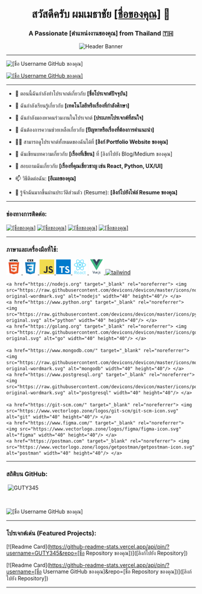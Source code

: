 <h1 align="center">สวัสดีครับ ผมเมธาชัย <a href="[ลิงก์ไปยัง Portfolio หรือ Social Media ของคุณ]" target="_blank">[ชื่อของคุณ]</a> 👋</h1>
<h3 align="center">A Passionate [ตำแหน่งงานของคุณ] from Thailand 🇹🇭</h3>

<p align="center">
  <img src="[ลิงก์รูปภาพ Banner ของคุณ ขนาดแนะนำ 1200x300px]" alt="Header Banner">
</p>

---

<p align="left"> <img src="https://komarev.com/ghpvc/?username=[ชื่อ Username GitHub ของคุณ]&label=Profile%20views&color=0e75b6&style=flat" alt="[ชื่อ Username GitHub ของคุณ]" /> </p>

<p align="left"> <a href="https://github.com/ryo-ma/github-profile-trophy"><img src="https://github-profile-trophy.vercel.app/?username=[ชื่อ Username GitHub ของคุณ]" alt="[ชื่อ Username GitHub ของคุณ]" /></a> </p>

---

- 🔭 ตอนนี้ฉันกำลังทำโปรเจกต์เกี่ยวกับ **[ชื่อโปรเจกต์ปัจจุบัน]**

- 🌱 ฉันกำลังเรียนรู้เกี่ยวกับ **[เทคโนโลยีหรือเรื่องที่กำลังศึกษา]**

- 👯 ฉันกำลังมองหาคนร่วมงานในโปรเจกต์ **[ประเภทโปรเจกต์ที่สนใจ]**

- 🤝 ฉันต้องการความช่วยเหลือเกี่ยวกับ **[ปัญหาหรือเรื่องที่ต้องการคำแนะนำ]**

- 👨‍💻 สามารถดูโปรเจกต์ทั้งหมดของฉันได้ที่ **[ลิงก์ Portfolio Website ของคุณ]**

- 📝 ฉันเขียนบทความเกี่ยวกับ **[เรื่องที่เขียน]** ที่ [ลิงก์ไปยัง Blog/Medium ของคุณ]

- 💬 สอบถามฉันเกี่ยวกับ **[เรื่องที่คุณเชี่ยวชาญ เช่น React, Python, UX/UI]**

- 📫 วิธีติดต่อฉัน: **[อีเมลของคุณ]**

- 📄 รู้จักฉันมากขึ้นผ่านประวัติส่วนตัว (Resume): **[ลิงก์ไปยังไฟล์ Resume ของคุณ]**

---

<h3 align="left">ช่องทางการติดต่อ:</h3>
<p align="left">
<a href="[ลิงก์ LinkedIn]" target="blank"><img align="center" src="https://raw.githubusercontent.com/rahuldkjain/github-profile-readme-generator/master/src/images/icons/Social/linked-in-alt.svg" alt="[ชื่อของคุณ]" height="30" width="40" /></a>
<a href="[ลิงก์ Facebook]" target="blank"><img align="center" src="https://raw.githubusercontent.com/rahuldkjain/github-profile-readme-generator/master/src/images/icons/Social/facebook.svg" alt="[ชื่อของคุณ]" height="30" width="40" /></a>
<a href="[ลิงก์ Instagram]" target="blank"><img align="center" src="https://raw.githubusercontent.com/rahuldkjain/github-profile-readme-generator/master/src/images/icons/Social/instagram.svg" alt="[ชื่อของคุณ]" height="30" width="40" /></a>
<a href="[ลิงก์ Medium/Blog]" target="blank"><img align="center" src="https://raw.githubusercontent.com/rahuldkjain/github-profile-readme-generator/master/src/images/icons/Social/medium.svg" alt="[ชื่อของคุณ]" height="30" width="40" /></a>
</p>

---

<h3 align="left">ภาษาและเครื่องมือที่ใช้:</h3>
<p align="left">
    <a href="https://www.w3.org/html/" target="_blank" rel="noreferrer"> <img src="https://raw.githubusercontent.com/devicons/devicon/master/icons/html5/html5-original-wordmark.svg" alt="html5" width="40" height="40"/> </a>
    <a href="https://www.w3schools.com/css/" target="_blank" rel="noreferrer"> <img src="https://raw.githubusercontent.com/devicons/devicon/master/icons/css3/css3-original-wordmark.svg" alt="css3" width="40" height="40"/> </a>
    <a href="https://developer.mozilla.org/en-US/docs/Web/JavaScript" target="_blank" rel="noreferrer"> <img src="https://raw.githubusercontent.com/devicons/devicon/master/icons/javascript/javascript-original.svg" alt="javascript" width="40" height="40"/> </a>
    <a href="https://www.typescriptlang.org/" target="_blank" rel="noreferrer"> <img src="https://raw.githubusercontent.com/devicons/devicon/master/icons/typescript/typescript-original.svg" alt="typescript" width="40" height="40"/> </a>
    <a href="https://reactjs.org/" target="_blank" rel="noreferrer"> <img src="https://raw.githubusercontent.com/devicons/devicon/master/icons/react/react-original-wordmark.svg" alt="react" width="40" height="40"/> </a>
    <a href="https://vuejs.org/" target="_blank" rel="noreferrer"> <img src="https://raw.githubusercontent.com/devicons/devicon/master/icons/vuejs/vuejs-original-wordmark.svg" alt="vuejs" width="40" height="40"/> </a>
    <a href="https://tailwindcss.com/" target="_blank" rel="noreferrer"> <img src="https://www.vectorlogo.zone/logos/tailwindcss/tailwindcss-icon.svg" alt="tailwind" width="40" height="40"/> </a>

    <a href="https://nodejs.org" target="_blank" rel="noreferrer"> <img src="https://raw.githubusercontent.com/devicons/devicon/master/icons/nodejs/nodejs-original-wordmark.svg" alt="nodejs" width="40" height="40"/> </a>
    <a href="https://www.python.org" target="_blank" rel="noreferrer"> <img src="https://raw.githubusercontent.com/devicons/devicon/master/icons/python/python-original.svg" alt="python" width="40" height="40"/> </a>
    <a href="https://golang.org" target="_blank" rel="noreferrer"> <img src="https://raw.githubusercontent.com/devicons/devicon/master/icons/go/go-original.svg" alt="go" width="40" height="40"/> </a>
    
    <a href="https://www.mongodb.com/" target="_blank" rel="noreferrer"> <img src="https://raw.githubusercontent.com/devicons/devicon/master/icons/mongodb/mongodb-original-wordmark.svg" alt="mongodb" width="40" height="40"/> </a>
    <a href="https://www.postgresql.org" target="_blank" rel="noreferrer"> <img src="https://raw.githubusercontent.com/devicons/devicon/master/icons/postgresql/postgresql-original-wordmark.svg" alt="postgresql" width="40" height="40"/> </a>

    <a href="https://git-scm.com/" target="_blank" rel="noreferrer"> <img src="https://www.vectorlogo.zone/logos/git-scm/git-scm-icon.svg" alt="git" width="40" height="40"/> </a>
    <a href="https://www.figma.com/" target="_blank" rel="noreferrer"> <img src="https://www.vectorlogo.zone/logos/figma/figma-icon.svg" alt="figma" width="40" height="40"/> </a>
    <a href="https://postman.com" target="_blank" rel="noreferrer"> <img src="https://www.vectorlogo.zone/logos/getpostman/getpostman-icon.svg" alt="postman" width="40" height="40"/> </a>
</p>

---

<h3 align="left">สถิติบน GitHub:</h3>
<p>&nbsp;<img align="center" src="https://github-readme-stats.vercel.app/api?username=GUTY345&show_icons=true&locale=en" alt="GUTY345" /></p>
<br/>
<p><img align="center" src="https://github-readme-streak-stats.herokuapp.com/?user=[ชื่อ Username GitHub ของคุณ]&" alt="[ชื่อ Username GitHub ของคุณ]" /></p>

---
<h3 align="left">โปรเจกต์เด่น (Featured Projects):</h3>

[![Readme Card](https://github-readme-stats.vercel.app/api/pin/?username=GUTY345&repo=[ชื่อ Repository ของคุณ])]([ลิงก์ไปยัง Repository])

[![Readme Card](https://github-readme-stats.vercel.app/api/pin/?username=[ชื่อ Username GitHub ของคุณ]&repo=[ชื่อ Repository ของคุณ])]([ลิงก์ไปยัง Repository])

---
